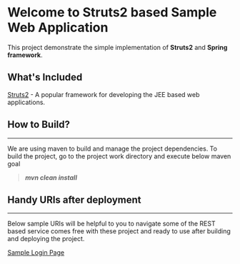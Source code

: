 Welcome to Struts2 based Sample Web Application
===================
This project demonstrate the simple implementation of **Struts2** and **Spring framework**. 

What's Included
-------------
[Struts2](https://en.wikipedia.org/wiki/Apache_Struts_2) - A popular framework for developing the JEE based web applications.

How to Build?
-------------
----------
We are using maven to build and manage the project dependencies. To build the project, go to the project work directory and execute below maven goal 
>***mvn clean install***
 
Handy URIs after deployment
------------- 
------------
Below sample URIs will be helpful to you to navigate some of the REST based service comes free with these project and ready to use after building and deploying the project.

[Sample Login Page](http://localhost:8080/SampleWebDemo/view/pages/login.jsp)

